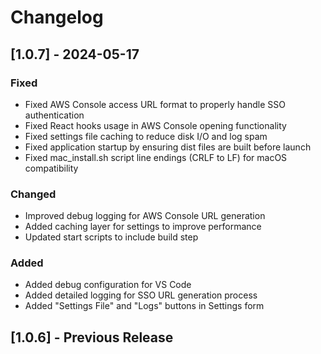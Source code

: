 # Changelog

## [1.0.7] - 2024-05-17

### Fixed
- Fixed AWS Console access URL format to properly handle SSO authentication
- Fixed React hooks usage in AWS Console opening functionality
- Fixed settings file caching to reduce disk I/O and log spam
- Fixed application startup by ensuring dist files are built before launch
- Fixed mac_install.sh script line endings (CRLF to LF) for macOS compatibility

### Changed
- Improved debug logging for AWS Console URL generation
- Added caching layer for settings to improve performance
- Updated start scripts to include build step

### Added
- Added debug configuration for VS Code
- Added detailed logging for SSO URL generation process
- Added "Settings File" and "Logs" buttons in Settings form

## [1.0.6] - Previous Release 